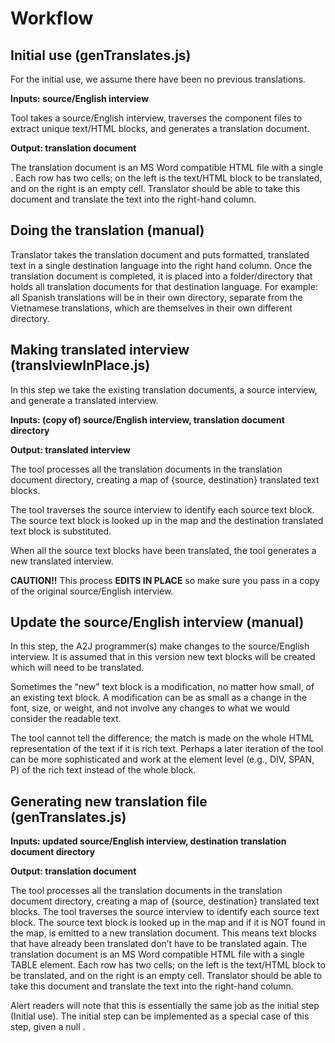 # Workflow
## Initial use (genTranslates.js)
For the initial use, we assume there have been no previous translations.

**Inputs: source/English interview**

Tool takes a source/English interview, traverses the component files to extract unique text/HTML blocks, and generates a translation document.

**Output: translation document**

The translation document is an MS Word compatible HTML file with a single <TABLE>. Each row has two cells; on the left is the text/HTML block to be translated, and on the right is an empty cell. Translator should be able to take this document and translate the text into the right-hand column.

## Doing the translation (manual)
Translator takes the translation document and puts formatted, translated text in a single destination language into the right hand column.
Once the translation document is completed, it is placed into a folder/directory that holds all translation documents for that destination language.
For example: all Spanish translations will be in their own directory, separate from the Vietnamese translations, which are themselves in their own different directory.

## Making translated interview (transIviewInPlace.js)
In this step we take the existing translation documents, a source interview, and generate a translated interview.

**Inputs: (copy of) source/English interview, translation document directory**

**Output: translated interview**

The tool processes all the translation documents in the translation document directory, creating a map of {source, destination} translated text blocks.

The tool traverses the source interview to identify each source text block. The source text block is looked up in the map and the destination translated text block is substituted.

When all the source text blocks have been translated, the tool generates a new translated interview.

**CAUTION!!** This process **EDITS IN PLACE** so make sure you pass in a copy of the original source/English interview.

## Update the source/English interview (manual)
In this step, the A2J programmer(s) make changes to the source/English interview. It is assumed that in this version new text blocks will be created which will need to be translated.

Sometimes the “new” text block is a modification, no matter how small, of an existing text block. A modification can be as small as a change in the font, size, or weight, and not involve any changes to what we would consider the readable text.

The tool cannot tell the difference; the match is made on the whole HTML representation of the text if it is rich text. 
Perhaps a later iteration of the tool can be more sophisticated and work at the element level (e.g., DIV, SPAN, P) of the rich text instead of the whole block.

## Generating new translation file (genTranslates.js)
**Inputs: updated source/English interview, destination translation document directory**

**Output: translation document**

The tool processes all the translation documents in the translation document directory, creating a map of {source, destination} translated text blocks.
The tool traverses the source interview to identify each source text block. The source text block is looked up in the map and if it is NOT found in the map, is emitted to a new translation document. This means text blocks that have already been translated don’t have to be translated again.
The translation document is an MS Word compatible HTML file with a single TABLE element. Each row has two cells; on the left is the text/HTML block to be translated, and on the right is an empty cell. Translator should be able to take this document and translate the text into the right-hand column.

Alert readers will note that this is essentially the same job as the initial step (Initial use). The initial step can be implemented as a special case of this step, given a null <destination translation document directory>.

